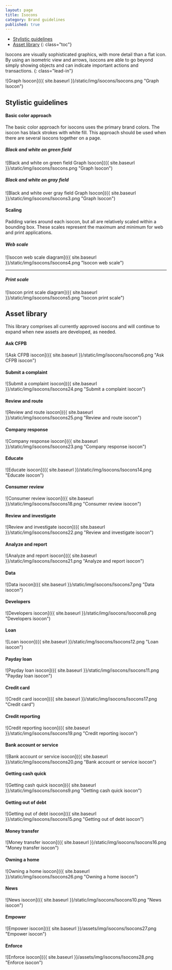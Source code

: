 ```yaml
---
layout: page
title: Isocons
category: Brand guidelines
published: true
---
```


- [Stylistic guidelines](#stylistic-guidelines)
- [Asset library](#asset-library)
{: class="toc"}

<div class="content-67 content-first">

Isocons are visually sophisticated graphics, with more detail than a flat icon. By using an isometric view and arrows, isocons are able to go beyond simply showing objects and can indicate important actions and transactions.
{: class="lead-in"}

</div>

<div class="content-33 content-last">

![Graph Isocon]({{ site.baseurl }}/static/img/isocons/Isocons.png "Graph Isocon")

</div>

## Stylistic guidelines

<div class="content-33 content-first">

#### Basic color approach

The basic color approach for isocons uses the primary brand colors. The isocon has black strokes with white fill. This approach should be used when there are several isocons together on a page.

</div>

<div class="content-67 content-last">

<div class="content-50 content-first">

##### Black and white on green field

![Black and white on green field Graph Isocon]({{ site.baseurl }}/static/img/isocons/Isocons.png "Graph Isocon")

</div>

<div class="content-50 content-last">

##### Black and white on gray field

![Black and white over gray field Graph Isocon]({{ site.baseurl }}/static/img/isocons/Isocons3.png "Graph Isocon")

</div>

</div>

<div class="content-33 content-first">

#### Scaling
Padding varies around each isocon,
but all are relatively scaled within a
bounding box. These scales represent
the maximum and minimum for web and
print applications.

</div>

<div class="content-67 content-last">

##### Web scale

![Isocon web scale diagram]({{ site.baseurl }}/static/img/isocons/Isocons4.png "Isocon web scale")

---

##### Print scale

![Isocon print scale diagram]({{ site.baseurl }}/static/img/isocons/Isocons5.png "Isocon print scale")

</div>

## Asset library

<div id="isocon-assets">

<div class="content-67 content-first">

This library comprises all currently approved isocons and will continue to expand when new assets are developed, as needed.

</div>

<div class="content-33 content-last">

</div>

<div class="content-row-rule">

<div class="content-25 content-first">

#### Ask CFPB

![Ask CFPB isocon]({{ site.baseurl }}/static/img/isocons/Isocons6.png "Ask CFPB isocon")
</div>
<div class="content-25">

#### Submit a complaint

![Submit a complaint isocon]({{ site.baseurl }}/static/img/isocons/Isocons24.png "Submit a complaint isocon")
</div>
<div class="content-25">

#### Review and route

![Review and route isocon]({{ site.baseurl }}/static/img/isocons/Isocons25.png "Review and route isocon")
</div>
<div class="content-25 content-last">

#### Company response

![Company response isocon]({{ site.baseurl }}/static/img/isocons/Isocons23.png "Company response isocon")
</div>

</div><!-- .content-row-rule -->
<div class="content-row-rule">

<div class="content-25 content-first">

#### Educate

![Educate isocon]({{ site.baseurl }}/static/img/isocons/Isocons14.png "Educate isocon")
</div>
<div class="content-25">

#### Consumer review

![Consumer review isocon]({{ site.baseurl }}/static/img/isocons/Isocons18.png "Consumer review isocon")
</div>
<div class="content-25">

#### Review and investigate

![Review and investigate isocon]({{ site.baseurl }}/static/img/isocons/Isocons22.png "Review and investigate isocon")
</div>
<div class="content-25 content-last">

#### Analyze and report

![Analyze and report isocon]({{ site.baseurl }}/static/img/isocons/Isocons21.png "Analyze and report isocon")
</div>

</div><!-- .content-row-rule -->
<div class="content-row-rule">

<div class="content-25 content-first">

#### Data

![Data isocon]({{ site.baseurl }}/static/img/isocons/Isocons7.png "Data isocon")
</div>
<div class="content-25">

#### Developers

![Developers isocon]({{ site.baseurl }}/static/img/isocons/Isocons8.png "Developers isocon")
</div>
<div class="content-25">

#### Loan

![Loan isocon]({{ site.baseurl }}/static/img/isocons/Isocons12.png "Loan isocon")
</div>
<div class="content-25 content-last">

#### Payday loan

![Payday loan isocon]({{ site.baseurl }}/static/img/isocons/Isocons11.png "Payday loan isocon")
</div>

</div><!-- .content-row-rule -->
<div class="content-row-rule">

<div class="content-25 content-first">

#### Credit card

![Credit card isocon]({{ site.baseurl }}/static/img/isocons/Isocons17.png "Credit card")
</div>
<div class="content-25">

#### Credit reporting

![Credit reporting isocon]({{ site.baseurl }}/static/img/isocons/Isocons19.png "Credit reporting isocon")
</div>
<div class="content-25">

#### Bank account or service

![Bank account or service isocon]({{ site.baseurl }}/static/img/isocons/Isocons20.png "Bank account or service isocon")
</div>
<div class="content-25 content-last">

#### Getting cash quick

![Getting cash quick isocon]({{ site.baseurl }}/static/img/isocons/Isocons9.png "Getting cash quick isocon")
</div>

</div><!-- .content-row-rule -->
<div class="content-row-rule">

<div class="content-25 content-first">

#### Getting out of debt

![Getting out of debt isocon]({{ site.baseurl }}/static/img/isocons/Isocons15.png "Getting out of debt isocon")
</div>
<div class="content-25">

#### Money transfer

![Money transfer isocon]({{ site.baseurl }}/static/img/isocons/Isocons16.png "Money transfer isocon")
</div>
<div class="content-25">

#### Owning a home

![Owning a home isocon]({{ site.baseurl }}/static/img/isocons/Isocons26.png "Owning a home isocon")
</div>
<div class="content-25 content-last">

#### News

![News isocon]({{ site.baseurl }}/static/img/isocons/Isocons10.png "News isocon")
</div>

</div><!-- .content-row-rule -->

<div class="content-25 content-first">

#### Empower

![Empower isocon]({{ site.baseurl }}/assets/img/isocons/Isocons27.png "Empower isocon")
</div>
<div class="content-25">

#### Enforce

![Enforce isocon]({{ site.baseurl }}/assets/img/isocons/Isocons28.png "Enforce isocon")
</div>

</div> <!-- #isocon-assets -->
